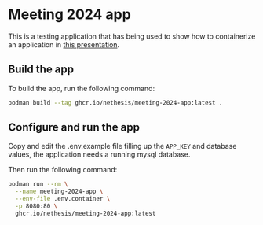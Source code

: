 # Meeting 2024 app

This is a testing application that has being used to show how to containerize an application in [this presentation](https://github.com/Tbaile/meeting-2024).

## Build the app

To build the app, run the following command:

```bash
podman build --tag ghcr.io/nethesis/meeting-2024-app:latest .
```

## Configure and run the app

Copy and edit the .env.example file filling up the `APP_KEY` and database values, the application needs a running mysql database.

Then run the following command:

```bash
podman run --rm \
  --name meeting-2024-app \
  --env-file .env.container \
  -p 8080:80 \
  ghcr.io/nethesis/meeting-2024-app:latest
```

